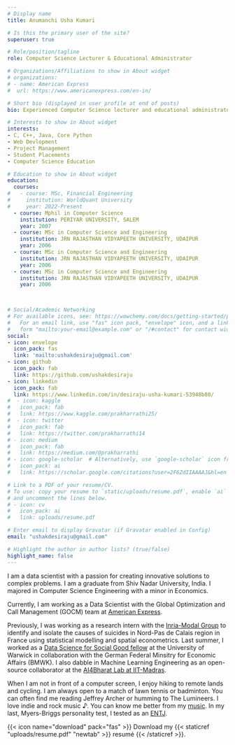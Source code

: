 ```yaml
---
# Display name
title: Anumanchi Usha Kumari

# Is this the primary user of the site?
superuser: true

# Role/position/tagline
role: Computer Science Lecturer & Educational Administrator

# Organizations/Affiliations to show in About widget
# organizations:
# - name: American Express
#  url: https://www.americanexpress.com/en-in/

# Short bio (displayed in user profile at end of posts)
bio: Experienced Computer Science lecturer and educational administrator with over 15 years of dedication to teaching, departmental leadership, and student placement services.

# Interests to show in About widget
interests:
- C, C++, Java, Core Python
- Web Devlopment
- Project Management
- Student Placements
- Computer Science Education

# Education to show in About widget
education:
  courses:
#   - course: MSc, Financial Engineering
#     institution: WorldQuant University
#     year: 2022-Present
  - course: Mphil in Computer Science
    institution: PERIYAR UNIVERSITY, SALEM
    year: 2007
  - course: MSc in Computer Science and Engineering 
    institution: JRN RAJASTHAN VIDYAPEETH UNIVERSITY, UDAIPUR 
    year: 2006
  - course: MSc in Computer Science and Engineering 
    institution: JRN RAJASTHAN VIDYAPEETH UNIVERSITY, UDAIPUR 
    year: 2006
  - course: MSc in Computer Science and Engineering 
    institution: JRN RAJASTHAN VIDYAPEETH UNIVERSITY, UDAIPUR 
    year: 2006

 

# Social/Academic Networking
# For available icons, see: https://wowchemy.com/docs/getting-started/page-builder/#icons
#   For an email link, use "fas" icon pack, "envelope" icon, and a link in the
#   form "mailto:your-email@example.com" or "/#contact" for contact widget.
social:
- icon: envelope
  icon_pack: fas
  link: 'mailto:ushakdesiraju@gmail.com'
- icon: github
  icon_pack: fab
  link: https://github.com/ushakdesiraju
- icon: linkedin
  icon_pack: fab
  link: https://www.linkedin.com/in/desiraju-usha-kumari-53948b80/
#  - icon: kaggle
#   icon_pack: fab
#   link: https://www.kaggle.com/prakharrathi25/
#  - icon: twitter
#   icon_pack: fab
#   link: https://twitter.com/prakharrathi14
# - icon: medium 
#   icon_pack: fab
#   link: https://medium.com/@prakharrathi
# - icon: google-scholar  # Alternatively, use `google-scholar` icon from `ai` icon pack
#   icon_pack: ai
#   link: https://scholar.google.com/citations?user=2F6ZdIIAAAAJ&hl=en

# Link to a PDF of your resume/CV.
# To use: copy your resume to `static/uploads/resume.pdf`, enable `ai` icons in `params.toml`, 
# and uncomment the lines below.
# - icon: cv
#   icon_pack: ai
#   link: uploads/resume.pdf

# Enter email to display Gravatar (if Gravatar enabled in Config)
email: "ushakdesiraju@gmail.com"

# Highlight the author in author lists? (true/false)
highlight_name: false
---
```


I am a data scientist with a passion for creating innovative solutions to complex problems. I am a graduate from Shiv Nadar University, India. I majored in Computer Science Engineering with a minor in Economics.

Currently, I am working as a Data Scientist with the Global Optimization and Call Management (GOCM) team at [American Express](https://www.americanexpress.com/).

Previously, I was working as a research intern with the [Inria-Modal Group](https://www.inria.fr/en) to identify and isolate the causes of suicides in Nord-Pas de Calais region in France using statistical modelling and spatial econometrics. Last summer, I worked as a [Data Science for Social Good fellow](https://warwick.ac.uk/research/data-science/warwick-data/dssgx/) at the University of Warwick in collaboration with the German Federal Minsitry for Economic Affairs (BMWK). I also dabble in Machine Learning Engineering as an open-source collaborator at the [AI4Bharat Lab at IIT-Madras](https://ai4bharat.org/). 

When I am not in front of a computer screen, I enjoy hiking to remote lands and cycling. I am always open to a match of lawn tennis or badminton. You can often find me reading Jeffrey Archer or humming to The Lumineers. I love indie and rock music ♪. You can know me better from my [music](https://open.spotify.com/playlist/3NY2TolyTvvV8TmGrbxgRd?si=3696e704c93b4345). In my last, Myers-Briggs personality test, I tested as an [ENTJ](https://www.16personalities.com/entj-personality).

{{< icon name="download" pack="fas" >}} Download my {{< staticref "uploads/resume.pdf" "newtab" >}} resumé {{< /staticref >}}.

